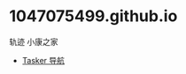 # 1047075499.github.io
轨迹
小康之家
<!DOCTYPE html>
<html lang="zh">

<head>
    <meta charset="UTF-8">
    <meta name="viewport" content="width=device-width, initial-scale=1.0">
    <title>1047075499轨迹导航</title>
</head>

<body>
    <ul>
        <li><a href="/Tasker/">Tasker 导航</a></li>
    </ul>
</body>

</html>
